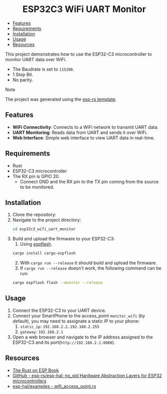 <h1 align="center">ESP32C3 WiFi UART Monitor</h1>

- [Features](#features)
- [Requirements](#requirements)
- [Installation](#installation)
- [Usage](#usage)
- [Resources](#resources)


This project demonstrates how to use the ESP32-C3 microcontroller to monitor UART data over WiFi.

- The Baudrate is set to `115200`.
- 1 Stop Bit.
- No parity.

>[!NOTE]
> The project was generated using the [esp-rs template](https://docs.esp-rs.org/book/writing-your-own-application/generate-project/index.html?highlight=dev%20container).

## Features

- **WiFi Connectivity**: Connects to a WiFi network to transmit UART data.
- **UART Monitoring**: Reads data from UART and sends it over WiFi.
- **Web Interface**: Simple web interface to view UART data in real-time.

## Requirements

- Rust
- ESP32-C3 microcontroller
- The RX pin is GPIO 20.
    - Connect GND and the RX pin to the TX pin coming from the source to be monitored.

## Installation

1. Clone the repository:
2. Navigate to the project directory:
    ```sh
    cd esp32c3_wifi_uart_monitor
    ```
3. Build and upload the firmware to your ESP32-C3:
   1. Using [espflash](https://docs.esp-rs.org/book/tooling/espflash.html).
    ```sh
    cargo install cargo-espflash
    ```
   2. With `cargo run --release` it should build and upload the firmware.
   3. If `cargo run --release` doesn't work, the following command can be run:
    ```sh
    cargo espflash flash --monitor --release
    ```

## Usage

1. Connect the ESP32-C3 to your UART device.
2. Connect your SmartPhone to the access_point `monitor_wifi` (by default), you may need to assignate a static IP to your phone:
   1. `static_ip`: `192.168.2.2`..`192.168.2.255`
   2. `gateway`: `192.168.2.1`
3. Open a web browser and navigate to the IP address assigned to the ESP32-C3 and its port(`http://192.168.2.1:8080`).

## Resources

- [The Rust on ESP Book](https://docs.esp-rs.org/book/introduction.html)
- [GitHub - esp-rs/esp-hal: no_std Hardware Abstraction Layers for ESP32 microcontrollers](https://github.com/esp-rs/esp-hal)
- [esp-hal/examples - wifi_access_point.rs](https://github.com/esp-rs/esp-hal/blob/main/examples/src/bin/wifi_access_point.rs)
